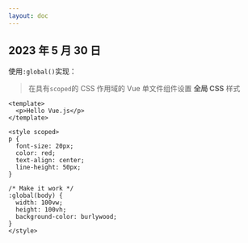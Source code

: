 ```yaml
---
layout: doc
---
```


## 2023 年 5 月 30 日

使用`:global()`实现：

> 在具有`scoped`的 CSS 作用域的 Vue 单文件组件设置 **全局 CSS** 样式

```vue
<template>
  <p>Hello Vue.js</p>
</template>

<style scoped>
p {
  font-size: 20px;
  color: red;
  text-align: center;
  line-height: 50px;
}

/* Make it work */
:global(body) {
  width: 100vw;
  height: 100vh;
  background-color: burlywood;
}
</style>
```